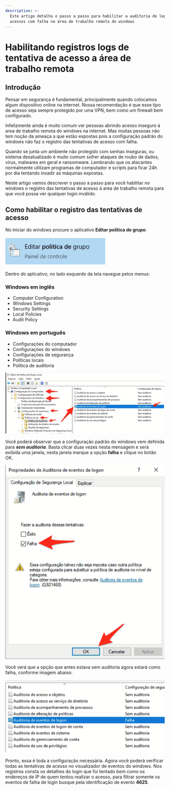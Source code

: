 ```yaml
---
description: >-
  Este artigo detalha o passo a passo para habilitar a auditoria de logs de
  acessos com falha na área de trabalho remota do windows
---
```


# Habilitando registros logs de tentativa de acesso a área de trabalho remota

## Introdução

Pensar em segurança é fundamental, principalmente quando colocamos algum dispositivo online na internet. Nossa recomendação é que esse tipo de acesso seja sempre protegido  por uma VPN, bem como um firewall bem configurado.&#x20;

Infelizmente ainda é muito comum ver pessoas abrindo acesso inseguro à area de trabalho remota do windows na internet. Mas muitas pessoas não tem noção da ameaça a que estão expostas pois a configuração padrão do windows não faz o registro das tentativas de acesso com falha.

Quando se junta um ambiente não protegido com senhas inseguras, ou sistema desatualizado é muito comum sofrer ataques de roubo de dados, vírus, malwares em geral e ransomware. Lembrando que os atacantes normalmente utilizam programas de computador e scripts para ficar 24h por dia tentando invadir as máquinas expostas.

Neste artigo vamos descrever o passo a passo para você habilitar no windows o registro das tentativas de acesso à area de trabalho remota para que você possa ver qualquer login inválido.

## Como habilitar o registro das tentativas de acesso

No iniciar do windows procure o aplicativo **Editar política de grupo**:

![](<../../.gitbook/assets/image (24).png>)

Dentro do aplicativo, no lado esquerdo da tela navegue pelos menus:

### Windows em inglês

* Computer Configuration
* Windows Settings
* Security Settings
* Local Policies
* Audit Policy

### Windows em português

* Configurações do computador
* Configurações do windows
* Configurações de segurança
* Políticas locais
* Política de auditoria

![editor de política de grupo local](<../../.gitbook/assets/image (25).png>)

Você poderá observar que a configuração padrão do windows vem definida para _**sem auditoria**_. Basta clicar duas vezes nesta mensagem e será exibida uma janela, nesta janela marque a opção **falha** e clique no botão OK.

![janela de edição das propriedades](<../../.gitbook/assets/image (26).png>)

Você verá que a opção que antes estava sem auditoria agora estará como falha, conforme imagem abaixo:

![](<../../.gitbook/assets/image (27).png>)

Pronto, essa é toda a configuração necessária. Agora você poderá verificar todas as tentativas de acesso no visualizador de eventos do windows. Nos registros consta os detalhes do login que foi tentado bem como os endereços de IP de quem tentou realizar o acesso, para filtrar somente os eventos de falha de login busque pela identificação de evento **4625**.
